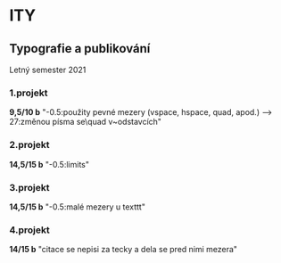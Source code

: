 # ITY

## Typografie a publikování
Letný semester 2021

### 1.projekt

**9,5/10 b**
"-0.5:použity pevné mezery (vspace, hspace, quad, apod.) --> 27:změnou písma se\quad v~odstavcích"

### 2.projekt

**14,5/15 b**
"-0.5:limits"  

### 3.projekt

**14,5/15 b**
"-0.5:malé mezery u texttt"

### 4.projekt

**14/15 b**
"citace se nepisi za tecky a dela se pred nimi mezera"